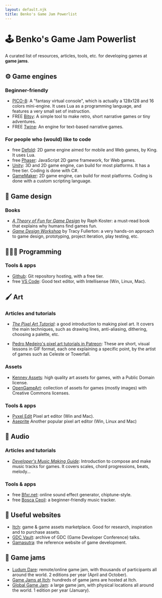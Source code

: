 ```yaml
---
layout: default.njk
title: Benko's Game Jam Powerlist
---
```


# 🕹 Benko's Game Jam Powerlist

A curated list of resources, articles, tools, etc. for developing games at **game jams**.

## ⚙️ Game engines

### Beginner-friendly

- [PICO-8](https://www.lexaloffle.com/pico-8.php): A "fantasy virtual console", which is actually a 128x128 and 16 colors mini-engine. It uses Lua as a programming language, and features a very small set of instruction.
- <span class="label">FREE</span> [Bitsy](http://ledoux.io/bitsy/): A simple tool to make retro, short narrative games or tiny adventures.
- <span class="label">FREE</span> [Twine](https://twinery.org/): An engine for text-based narrative games.

### For people who (would) like to code

- <span class="label">free</span> [Defold](https://www.defold.com/): 2D game engine aimed for mobile and Web games, by King. It uses Lua.
- <span class="label">free</span> [Phaser](https://phaser.io): JavaScript 2D game framework, for Web games.
- [Unity](https://unity.com/): 3D and 2D game engine, can build for most platforms. It has a free tier. Coding is done with C#.
- [GameMaker](https://www.yoyogames.com/gamemaker): 2D game engine, can build for most platforms. Coding is done with a custom scripting language.

## 👾 Game design

### Books

- [_A Theory of Fun for Game Design_](https://www.goodreads.com/book/show/18182.Theory_of_Fun_for_Game_Design) by Raph Koster: a must-read book that explains why humans find games fun.
- [_Game Design Workshop_](https://www.goodreads.com/book/show/2966354-game-design-workshop) by Tracy Fullerton: a very hands-on approach to game design, prototyping, project iteration, play testing, etc.

## ️👩🏽‍💻 Programming

### Tools & apps

- [Github](https://github.com): Git repository hosting, with a free tier.
- <span class="label">free</span> [VS Code](https://code.visualstudio.com): Good text editor, with Intellisense (Win, Linux, Mac).

## 🖌 Art

### Articles and tutorials

- [_The Pixel Art Tutorial_](http://pixeljoint.com/forum/forum_posts.asp?TID=11299): a good introduction to making pixel art. It covers the main techniques, such as drawing lines, anti-aliasing, dithering, choosing a palette, etc.

- [Pedro Medeiro's pixel art tutorials in Patreon](https://www.patreon.com/saint11/posts?tag=tutorial): These are short, visual lessons in GIF format, each one explaining a specific point, by the artist of games such as Celeste or Towerfall.

### Assets

- [Kenney Assets](https://kenney.nl/assets): high quality art assets for games, with a Public Domain license.
- [OpenGameArt](https://opengameart.org): collection of assets for games (mostly images) with Creative Commons licenses.

### Tools & apps

- [Pyxel Edit](https://pyxeledit.com/) Pixel art editor (Win and Mac).
- [Aseprite](https://www.aseprite.org/) Another popular pixel art editor (Win, Linux and Mac)

## 🎹 Audio

### Articles and tutorials

- [_Developer's Music Making Guide_](http://ruoyusun.com/2017/08/29/make-some-music.html): Introduction to compose and make music tracks for games. It covers scales, chord progressions, beats, melody…

### Tools & apps

- <span class="label">free</span> [Bfxr.net](https://www.bfxr.net/): online sound effect generator, chiptune-style.
- <span class="label">free</span> [Bosca Ceoil](https://boscaceoil.net/): a beginner-friendly music tracker.

## 🔗 Useful websites

- [Itch](https://itch.io/): game & game assets marketplace. Good for research, inspiration and to purchase assets.
- [GDC Vault](https://www.gdcvault.com/): archive of GDC (Game Developer Conference) talks.
- [Gamasutra](https://www.gamasutra.com/): the reference website of game development.

## 🎉 Game jams

- [Ludum Dare](https://ldjam.com/): remote/online game jam, with thousands of participants all around the world. 2 editions per year (April and October).
- [Game Jams at Itch](https://itch.io/jams): hundreds of game jams are hosted at Itch.
- [Global Game Jam](https://globalgamejam.org/): a large game jam, with physical locations all around the world. 1 edition per year (January).
